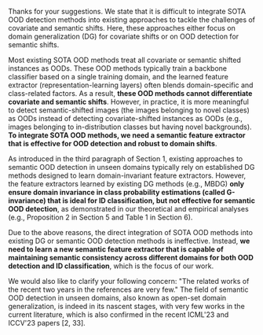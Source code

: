 Thanks for your suggestions. We state that it is difficult to integrate SOTA OOD detection methods into existing approaches to tackle the challenges of covariate and semantic shifts. Here, these approaches either focus on domain generalization (DG) for covariate shifts or on OOD detection for semantic shifts.

Most existing SOTA OOD methods treat all covariate or semantic shifted instances as OODs. These OOD methods typically train a backbone classifier based on a single training domain, and the learned feature extractor (representation-learning layers) often blends domain-specific and class-related factors. As a result, **these OOD methods cannot differentiate covariate and semantic shifts**. However, in practice, it is more meaningful to detect semantic-shifted images (the images belonging to novel classes) as OODs instead of detecting covariate-shifted instances as OODs (e.g., images belonging to in-distribution classes but having novel backgrounds). **To integrate SOTA OOD methods, we need a semantic feature extractor that is effective for OOD detection and robust to domain shifts**.

As introduced in the third paragraph of Section 1, existing approaches to semantic OOD detection in unseen domains typically rely on established DG methods designed to learn domain-invariant feature extractors. However, the feature extractors learned by existing DG methods (e.g., MBDG) **only ensure domain invariance in class probability estimations (called G-invariance) that is ideal for ID classification, but not effective for semantic OOD detection**, as demonstrated in our theoretical and empirical analyses (e.g., Proposition 2 in Section 5 and Table 1 in Section 6).

Due to the above reasons, the direct integration of SOTA OOD methods into existing DG or semantic OOD detection methods is ineffective. Instead, **we need to learn a new semantic feature extractor that is capable of maintaining semantic consistency across different domains for both OOD detection and ID classification**, which is the focus of our work.

We would also like to clarify your following concern: "The related works of the recent two years in the references are very few." The field of semantic OOD detection in unseen domains, also known as open-set domain generalization, is indeed in its nascent stages, with very few works in the current literature, which is also confirmed in the recent ICML'23 and ICCV'23 papers [2, 33].
